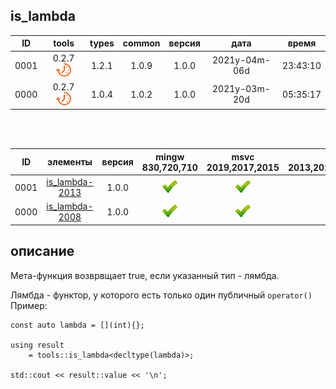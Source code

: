 ﻿
[P]: ../../../icons/progress.png
[V]: ../../../icons/success.png
[X]: ../../../icons/failed.png
[D]: ../../../icons/danger.png
[E]: ../../../icons/empty.png
[N]: ../../../icons/na.png

is_lambda
---

| **ID** | tools           | types | common | версия |     дата      |  время   |  
|:------:|:---------------:|:-----:|:------:|:------:|:-------------:|:--------:|  
|  0001  | 0.2.7 [![P]][M] | 1.2.1 | 1.0.9  | 1.0.0  | 2021y-04m-06d | 23:43:10 |  
|  0000  | 0.2.7 [![P]][M] | 1.0.4 | 1.0.2  | 1.0.0  | 2021y-03m-20d | 05:35:17 |  

<br/>
<br/>

| **ID** | элементы            | версия | mingw 830,720,710 | msvc 2019,2017,2015 | msvc 2013,2012,2010,2008 |  
|:------:|:-------------------:|:------:|:-----------------:|:-------------------:|:------------------------:|  
|  0001  | [is_lambda-2013][M] | 1.0.0  |   [![V]][MINGW]   |   [![V]][VS-NEW]    |      [![V]][VS-OLD]      |  
|  0000  | [is_lambda-2008][M] | 1.0.0  |   [![V]][MINGW]   |   [![V]][VS-NEW]    |      [![V]][VS-OLD]      |  

[M]:       #find_type     "true, если find_type обнаружит указанный тип в списке"  
[MINGW]:   #mingw-new     "поддержка компиляторов mingw"  
[VS-NEW]:  #msvc-new      "поддержка новых компиляторов msvc"  
[VS-OLD]:  #msvc-old      "поддержка старых компиляторов msvc"  
[0]:       #-ограничения  "максимальное количество аргументов: 7 шт"  

описание
--------
Мета-функция возврвщает true, 
если указанный тип - лямбда.

Лямбда - функтор, у которого есть только один публичный `operator()`
Пример:  

```
const auto lambda = [](int){};

using result 
    = tools::is_lambda<decltype(lambda)>;

std::cout << result::value << '\n';
```

